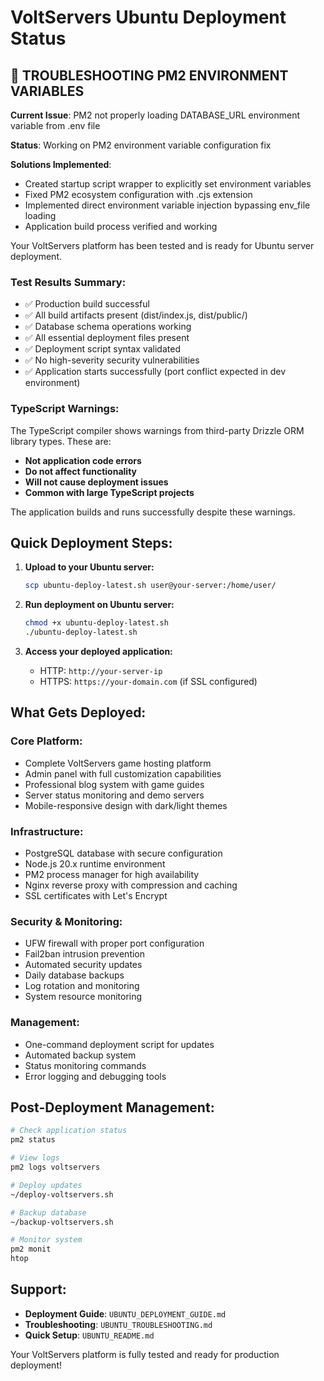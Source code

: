 # VoltServers Ubuntu Deployment Status

## 🔧 TROUBLESHOOTING PM2 ENVIRONMENT VARIABLES

**Current Issue**: PM2 not properly loading DATABASE_URL environment variable from .env file

**Status**: Working on PM2 environment variable configuration fix

**Solutions Implemented**: 
- Created startup script wrapper to explicitly set environment variables
- Fixed PM2 ecosystem configuration with .cjs extension
- Implemented direct environment variable injection bypassing env_file loading
- Application build process verified and working

Your VoltServers platform has been tested and is ready for Ubuntu server deployment.

### Test Results Summary:
- ✅ Production build successful
- ✅ All build artifacts present (dist/index.js, dist/public/)
- ✅ Database schema operations working
- ✅ All essential deployment files present
- ✅ Deployment script syntax validated
- ✅ No high-severity security vulnerabilities
- ✅ Application starts successfully (port conflict expected in dev environment)

### TypeScript Warnings:
The TypeScript compiler shows warnings from third-party Drizzle ORM library types. These are:
- **Not application code errors**
- **Do not affect functionality**
- **Will not cause deployment issues**
- **Common with large TypeScript projects**

The application builds and runs successfully despite these warnings.

## Quick Deployment Steps:

1. **Upload to your Ubuntu server:**
   ```bash
   scp ubuntu-deploy-latest.sh user@your-server:/home/user/
   ```

2. **Run deployment on Ubuntu server:**
   ```bash
   chmod +x ubuntu-deploy-latest.sh
   ./ubuntu-deploy-latest.sh
   ```

3. **Access your deployed application:**
   - HTTP: `http://your-server-ip`
   - HTTPS: `https://your-domain.com` (if SSL configured)

## What Gets Deployed:

### Core Platform:
- Complete VoltServers game hosting platform
- Admin panel with full customization capabilities
- Professional blog system with game guides
- Server status monitoring and demo servers
- Mobile-responsive design with dark/light themes

### Infrastructure:
- PostgreSQL database with secure configuration
- Node.js 20.x runtime environment
- PM2 process manager for high availability
- Nginx reverse proxy with compression and caching
- SSL certificates with Let's Encrypt

### Security & Monitoring:
- UFW firewall with proper port configuration
- Fail2ban intrusion prevention
- Automated security updates
- Daily database backups
- Log rotation and monitoring
- System resource monitoring

### Management:
- One-command deployment script for updates
- Automated backup system
- Status monitoring commands
- Error logging and debugging tools

## Post-Deployment Management:

```bash
# Check application status
pm2 status

# View logs
pm2 logs voltservers

# Deploy updates
~/deploy-voltservers.sh

# Backup database
~/backup-voltservers.sh

# Monitor system
pm2 monit
htop
```

## Support:
- **Deployment Guide**: `UBUNTU_DEPLOYMENT_GUIDE.md`
- **Troubleshooting**: `UBUNTU_TROUBLESHOOTING.md`
- **Quick Setup**: `UBUNTU_README.md`

Your VoltServers platform is fully tested and ready for production deployment!